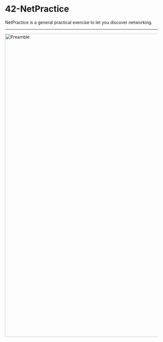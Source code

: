 # 42-NetPractice
NetPractice is a general practical exercise to let you discover networking.


--------------------------------------------------------------------------------
<img width="1000" alt="Preamble" src="https://user-images.githubusercontent.com/97880185/211422027-874250ac-aac1-4100-a5ae-dab275c34c31.png">
